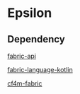 # Epsilon
## Dependency
[fabric-api](https://www.curseforge.com/minecraft/mc-mods/fabric-api)

[fabric-language-kotlin](https://www.curseforge.com/minecraft/mc-mods/fabric-language-kotlin)

[cf4m-fabric](https://github.com/cf4m/cf4m-fabric/releases)